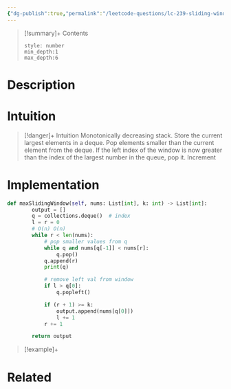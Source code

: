 ```yaml
---
{"dg-publish":true,"permalink":"/leetcode-questions/lc-239-sliding-window-maximum/","title":"LC 239. Sliding Window Maximum","tags":["lc-hard","sliding-window"]}
---
```



>[!summary]+ Contents
>```toc
>style: number
>min_depth:1
>max_depth:6
>```

# Description


# Intuition

>[!danger]+ Intuition
>Monotonically decreasing stack.
>Store the current largest elements in a deque. 
>Pop elements smaller than the current element from the deque.
>If the left index of the window is now greater than the index of the largest number in the queue, pop it.
>Increment 

# Implementation
```python
def maxSlidingWindow(self, nums: List[int], k: int) -> List[int]:
        output = []
        q = collections.deque()  # index
        l = r = 0
        # O(n) O(n)
        while r < len(nums):
            # pop smaller values from q
            while q and nums[q[-1]] < nums[r]:
                q.pop()
            q.append(r)
            print(q)

            # remove left val from window
            if l > q[0]:
                q.popleft()

            if (r + 1) >= k:
                output.append(nums[q[0]])
                l += 1
            r += 1

        return output      
```

>[!example]+ 


# Related
